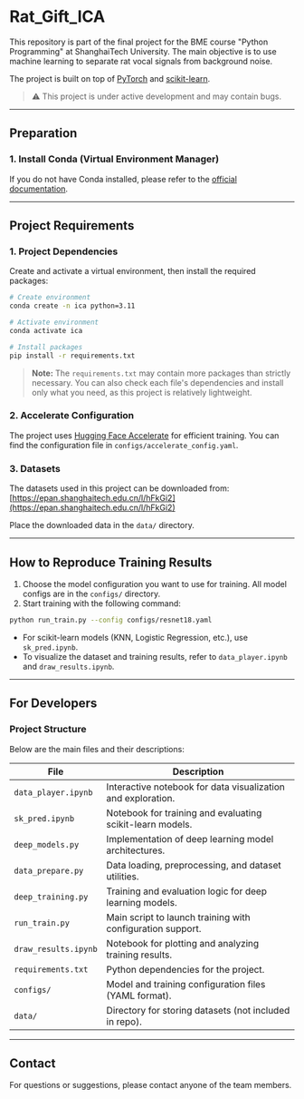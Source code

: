 # Rat_Gift_ICA

This repository is part of the final project for the BME course "Python Programming" at ShanghaiTech University. The main objective is to use machine learning to separate rat vocal signals from background noise.

The project is built on top of [PyTorch](https://pytorch.org/) and [scikit-learn](https://scikit-learn.org/).

> ⚠️ This project is under active development and may contain bugs.

---

## Preparation

### 1. Install Conda (Virtual Environment Manager)
If you do not have Conda installed, please refer to the [official documentation](https://docs.conda.io/projects/conda/en/latest/user-guide/install/index.html).

---

## Project Requirements

### 1. Project Dependencies
Create and activate a virtual environment, then install the required packages:

```bash
# Create environment
conda create -n ica python=3.11

# Activate environment
conda activate ica

# Install packages
pip install -r requirements.txt
```

> **Note:** The `requirements.txt` may contain more packages than strictly necessary. You can also check each file's dependencies and install only what you need, as this project is relatively lightweight.

### 2. Accelerate Configuration
The project uses [Hugging Face Accelerate](https://huggingface.co/docs/accelerate/index) for efficient training. You can find the configuration file in `configs/accelerate_config.yaml`.

### 3. Datasets
The datasets used in this project can be downloaded from: [https://epan.shanghaitech.edu.cn/l/hFkGi2](https://epan.shanghaitech.edu.cn/l/hFkGi2)

Place the downloaded data in the `data/` directory.

---

## How to Reproduce Training Results

1. Choose the model configuration you want to use for training. All model configs are in the `configs/` directory.
2. Start training with the following command:

```bash
python run_train.py --config configs/resnet18.yaml
```

- For scikit-learn models (KNN, Logistic Regression, etc.), use `sk_pred.ipynb`.
- To visualize the dataset and training results, refer to `data_player.ipynb` and `draw_results.ipynb`.

---

## For Developers

### Project Structure
Below are the main files and their descriptions:

| File                   | Description                                                      |
|------------------------|------------------------------------------------------------------|
| `data_player.ipynb`    | Interactive notebook for data visualization and exploration.      |
| `sk_pred.ipynb`        | Notebook for training and evaluating scikit-learn models.         |
| `deep_models.py`       | Implementation of deep learning model architectures.              |
| `data_prepare.py`      | Data loading, preprocessing, and dataset utilities.               |
| `deep_training.py`     | Training and evaluation logic for deep learning models.           |
| `run_train.py`         | Main script to launch training with configuration support.        |
| `draw_results.ipynb`   | Notebook for plotting and analyzing training results.             |
| `requirements.txt`     | Python dependencies for the project.                             |
| `configs/`             | Model and training configuration files (YAML format).             |
| `data/`                | Directory for storing datasets (not included in repo).            |

---

## Contact
For questions or suggestions, please contact anyone of the team members.